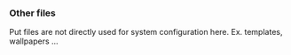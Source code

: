 ### Other files
Put files are not directly used for system configuration here. Ex. templates, wallpapers ...
